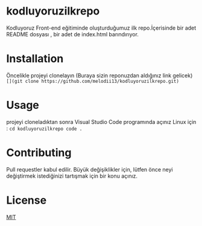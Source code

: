# kodluyoruzilkrepo
Kodluyoruz Front-end eğitiminde oluşturduğumuz ilk repo.İçerisinde bir adet README dosyası , bir adet de index.html barındırıyor. 

# Installation
Öncelikle projeyi clonelayın (Buraya sizin reponuzdan aldığınız link gelicek)
`[](git clone https://github.com/melodii13/kodluyoruzilkrepo.git)`

# Usage
projeyi cloneladıktan sonra Visual Studio Code programında açınız 
Linux için : 
`cd kodluyoruzilkrepo code .`

# Contributing 

Pull requestler kabul edilir. Büyük değişiklikler için, lütfen önce neyi değiştirmek istediğinizi tartışmak için bir konu açınız.

# License
[MIT](https://choosealicense.com/licenses/mit/)


